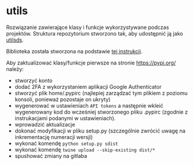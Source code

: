 # utils

Rozwiązanie zawierające klasy i funkcje wykorzystywane podczas projektów. 
Struktura repozytorium stworzono tak, aby udostępnić ją jako [utilsds](https://pypi.org/project/utilsds/).

Biblioteka została stworzona na podstawie [tej instrukcji](https://www.turing.com/kb/how-to-create-pypi-packages). 

Aby zaktualizować klasy/funkcje pierwsze na stronie https://pypi.org/ należy:
- stworzyć konto
- dodać 2FA z wykorzystaniem aplikacji Google Authenticator
- stworzyć plik home/.pypirc (najlepiej zarządzać tym plikiem z poziomu konsoli, ponieważ pozostaje on ukryty)
- wygenerować w ustawieniach `API tokens` a następnie wkleić wygenerowany kod do wcześniej stworzonego pliku .pypirc (zgodnie z instrukacjami podanymi w ustawieniach). 
- wprowadzić aktualizacje
- dokonać modyfikacji w pliku setup.py (szczególnie zwrócić uwagę na inkrementację numeracji wersji)
- wykonać komendę `python setup.py sdist`
- wykonać komendę `twine upload --skip-existing dist/*`
- spushować zmiany na gitlaba
